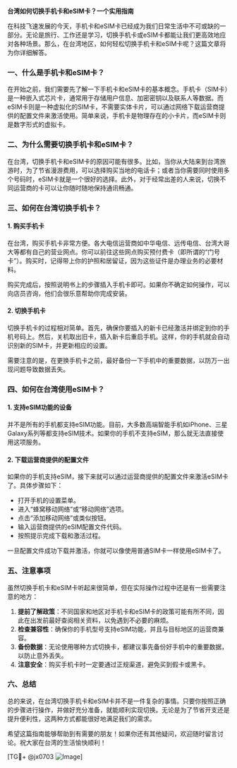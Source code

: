 **台湾如何切换手机卡和eSIM卡？一个实用指南**

在科技飞速发展的今天，手机卡和eSIM卡已经成为我们日常生活中不可或缺的一部分。无论是旅行、工作还是学习，切换手机卡或eSIM卡都能让我们更高效地应对各种场景。那么，在台湾地区，如何轻松切换手机卡和eSIM卡呢？这篇文章将为你详细解答。

### 一、什么是手机卡和eSIM卡？

在开始之前，我们需要先了解一下手机卡和eSIM卡的基本概念。手机卡（SIM卡）是一种嵌入式芯片卡，通常用于存储用户信息、加密密钥以及联系人等数据。而eSIM卡则是一种虚拟化的SIM卡，不需要实体卡片，可以通过网络下载运营商提供的配置文件来激活使用。简单来说，手机卡是物理存在的小卡片，而eSIM卡则是数字形式的虚拟卡。

### 二、为什么需要切换手机卡和eSIM卡？

在台湾，切换手机卡和eSIM卡的原因可能有很多。比如，当你从大陆来到台湾旅游时，为了节省漫游费用，可以选择购买当地的电话卡；或者当你需要同时使用多个号码时，eSIM卡就是一个很好的选择。此外，对于经常出差的人来说，切换不同运营商的卡可以让你随时随地保持通讯畅通。

### 三、如何在台湾切换手机卡？

#### 1. 购买手机卡

在台湾，购买手机卡非常方便。各大电信运营商如中华电信、远传电信、台湾大哥大等都有自己的营业网点。你可以前往这些网点购买预付费卡（即所谓的“门号卡”）。购买时，记得带上你的护照和居留证，因为这些证件是办理业务的必要材料。

购买完成后，按照说明书上的步骤插入手机卡即可。如果你不确定如何操作，可以向店员咨询，他们会很乐意帮助你完成安装。

#### 2. 切换手机卡

切换手机卡的过程相对简单。首先，确保你要插入的新卡已经激活并绑定到你的手机号码上。然后，关机取出旧卡，插入新卡后重启手机。这样，你的手机就会自动识别新的SIM卡，并更新相应的设置。

需要注意的是，在更换手机卡之前，最好备份一下手机中的重要数据，以防万一出现问题导致数据丢失。

### 四、如何在台湾使用eSIM卡？

#### 1. 支持eSIM功能的设备

并不是所有的手机都支持eSIM功能。目前，大多数高端智能手机如iPhone、三星Galaxy系列等都支持eSIM技术。如果你的手机不支持eSIM，那么就无法直接使用这项服务。

#### 2. 下载运营商提供的配置文件

如果你的手机支持eSIM，接下来就可以通过运营商提供的配置文件来激活eSIM卡了。具体步骤如下：

- 打开手机的设置菜单。
- 进入“蜂窝移动网络”或“移动网络”选项。
- 点击“添加移动网络”或类似按钮。
- 输入运营商提供的eSIM配置文件代码。
- 按照提示完成下载和激活过程。

一旦配置文件成功下载并激活，你就可以像使用普通SIM卡一样使用eSIM卡了。

### 五、注意事项

虽然切换手机卡和eSIM卡听起来很简单，但在实际操作过程中还是有一些需要注意的地方：

1. **提前了解政策**：不同国家和地区对手机卡和eSIM卡的政策可能有所不同，因此在出发前最好查阅相关资料，以免遇到不必要的麻烦。
2. **检查兼容性**：确保你的手机型号支持eSIM功能，并且与目标地区的运营商兼容。
3. **备份数据**：无论使用哪种方式切换卡，都建议事先备份好手机中的重要数据，以防止意外丢失。
4. **注意安全**：购买手机卡时一定要通过正规渠道，避免买到假卡或黑卡。

### 六、总结

总的来说，在台湾切换手机卡和eSIM卡并不是一件复杂的事情。只要你按照正确的步骤进行操作，并做好充分准备，就能顺利实现切换。无论是为了节省开支还是提升便利性，这两种方式都能很好地满足我们的需求。

希望这篇指南能够帮助到有需要的朋友！如果你还有其他疑问，欢迎随时留言讨论。祝大家在台湾的生活愉快顺利！

[TG💪+ @jx0703 ![Image](https://github.com/user-attachments/assets/dbca1d08-cadb-493c-b0ec-ad6f7a83f270)]